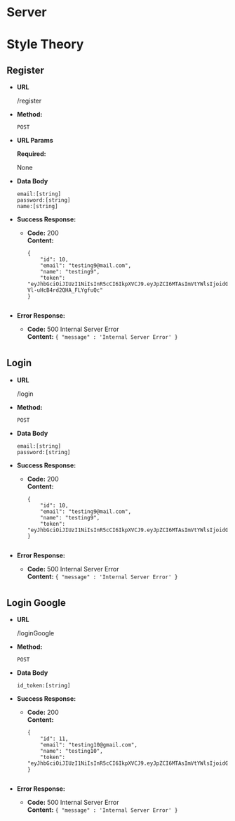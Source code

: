 # Server
# Style Theory
**Register**
----

* **URL**

  /register

* **Method:**

  `POST`

*  **URL Params**

    **Required:**

    None

* **Data Body**

    `email:[string]` <br />
    `password:[string]` <br />
    `name:[string]` <br />

* **Success Response:**

  * **Code:** 200 <br />
    **Content:** 
    ```
    {
        "id": 10,
        "email": "testing9@mail.com",
        "name": "testing9",
        "token": "eyJhbGciOiJIUzI1NiIsInR5cCI6IkpXVCJ9.eyJpZCI6MTAsImVtYWlsIjoidGVzdGluZzlAbWFpbC5jb20iLCJpYXQiOjE1ODM0NzU0MjAsImV4cCI6MTU4MzQ3NTcyMH0.r3IpjH32ug7XKipHuT4-Vl-uHcB4rd2QHA_FLYgfuQc"
    }
 
* **Error Response:**

  * **Code:** 500 Internal Server Error <br />
    **Content:** `{ "message" : 'Internal Server Error' }`
# 
**Login**
----

* **URL**

  /login

* **Method:**

  `POST`

* **Data Body**

    `email:[string]` <br />
    `password:[string]` <br />

* **Success Response:**

  * **Code:** 200 <br />
    **Content:** 
    ```
    {
        "id": 10,
        "email": "testing9@mail.com",
        "name": "testing9",
        "token": "eyJhbGciOiJIUzI1NiIsInR5cCI6IkpXVCJ9.eyJpZCI6MTAsImVtYWlsIjoidGVzdGluZzlAbWFpbC5jb20iLCJpYXQiOjE1ODM0NzU3ODcsImV4cCI6MTU4MzQ3NjA4N30.qvOVrQVsUDVhc3ItUIho4Tn3gwlXAMBPU5xY2Bl9TKY"
    }
 
* **Error Response:**

  * **Code:** 500 Internal Server Error <br />
    **Content:** `{ "message" : 'Internal Server Error' }`

# 
**Login Google**
----

* **URL**

  /loginGoogle

* **Method:**

  `POST`

* **Data Body**

    `id_token:[string]` <br />

* **Success Response:**

  * **Code:** 200 <br />
    **Content:** 
    ```
    {
        "id": 11,
        "email": "testing10@gmail.com",
        "name": "testing10",
        "token": "eyJhbGciOiJIUzI1NiIsInR5cCI6IkpXVCJ9.eyJpZCI6MTAsImVtYWlsIjoidGVzdGluZzlAbWFpbC5jb20iLCJpYXQiOjE1ODM0NzU3ODcsImV4cCI6MTU4MzQ3NjA4N30.qvOVrQVsUDVhc3ItUIho4Tn3gwlXAMBPU5xY2Bl9TKY"
    }
 
* **Error Response:**

  * **Code:** 500 Internal Server Error <br />
    **Content:** `{ "message" : 'Internal Server Error' }`